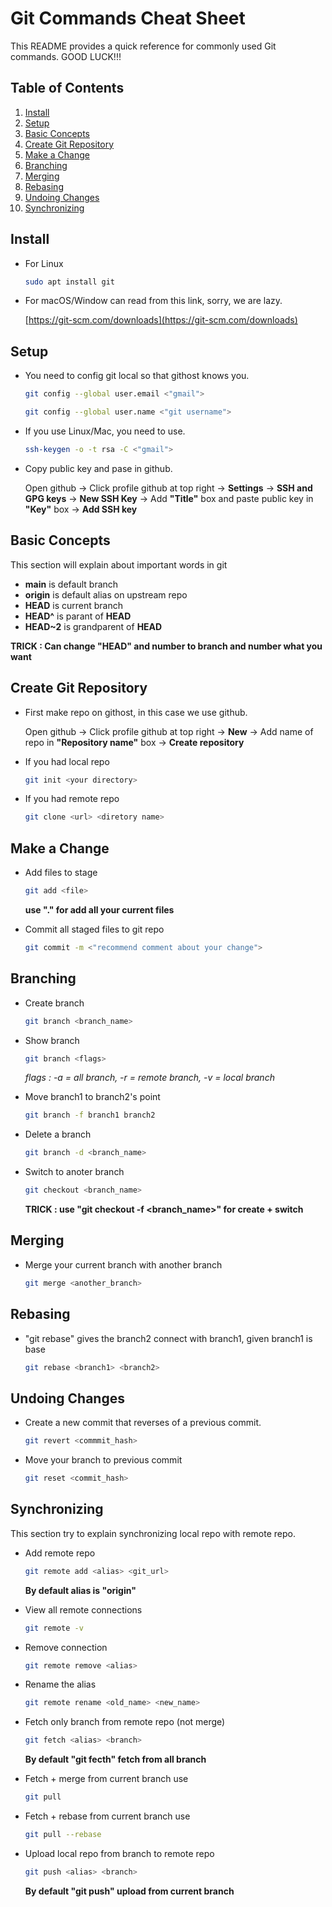 Git Commands Cheat Sheet
========================

This README provides a quick reference for commonly used Git commands. GOOD LUCK!!!

Table of Contents
-----------------

1. [Install](#install)
2. [Setup](#setup)
3. [Basic Concepts](#basicconepts)
5. [Create Git Repository](#create-git-repo)
6. [Make a Change](#makechange)
7. [Branching](#branching)
8. [Merging](#merging)
9. [Rebasing](#rebase)
10. [Undoing Changes](#undoing-changes)
11. [Synchronizing](#sync)

Install <a name="install"></a>
-------

- For Linux

	```sh
	sudo apt install git
	```

- For macOS/Window can read from this link, sorry, we are lazy.

	[https://git-scm.com/downloads](https://git-scm.com/downloads)

Setup <a name="setup"></a>
-----

- You need to config git local so that githost knows you.

	```sh
	git config --global user.email <"gmail">
	```
	```sh
	git config --global user.name <"git username">
	```

- If you use Linux/Mac, you need to use.

	```sh
	ssh-keygen -o -t rsa -C <"gmail">
	```

- Copy public key and pase in github.
	
	Open github -> Click profile github at top right -> **Settings** -> **SSH and GPG keys** -> **New SSH Key** -> Add **"Title"** box and paste public key in **"Key"** box -> **Add SSH key**
	<!-- insert a picture for put key -->

Basic Concepts <a name="basicconecpts"></a>
--------------

This section will explain about important words in git

- **main** is default branch
- **origin** is default alias on upstream repo
- **HEAD** is current branch
- **HEAD^** is parant of **HEAD**
- **HEAD~2** is grandparent of **HEAD**

**TRICK : Can change "HEAD" and number to branch and number what you want**

Create Git Repository <a name="create-git-repo"></a>
--------------

- First make repo on githost, in this case we use github.

	Open github -> Click profile github at top right -> **New** -> Add name of repo in **"Repository name"** box -> **Create repository**
	<!-- maybe insert a picture -->

- If you had local repo
	
	```sh
	git init <your directory>
	```

- If you had remote repo

	```sh
	git clone <url> <diretory name>
	```

Make a Change <a name="makechange"></a>
-------------

- Add files to stage

	```sh
	git add <file>
	```

	**use "." for add all your current files**

- Commit all staged files to git repo

	```sh
	git commit -m <"recommend comment about your change">
	```

Branching <a name="branching"></a>
---------

- Create branch

	```sh
	git branch <branch_name>
	```

- Show branch

	```sh
	git branch <flags>
	```

	*flags : -a = all branch, -r = remote branch, -v = local branch*

- Move branch1 to branch2's point

	```sh
	git branch -f branch1 branch2
	```

- Delete a branch

	```sh
	git branch -d <branch_name>
	```

- Switch to anoter branch

	```sh
	git checkout <branch_name>
	```

	**TRICK : use "git checkout -f <branch_name>" for create + switch**

Merging <a name="merging"></a>
-------

- Merge your current branch with another branch

	```sh
	git merge <another_branch>
	```

Rebasing <a name="rebase"></a>
--------

- "git rebase" gives the branch2 connect with branch1,
given branch1 is base

	```sh
	git rebase <branch1> <branch2>
	```

Undoing Changes <a name="undoing-changes"></a>
---------------

- Create a new commit that reverses of a previous commit.

	```sh
	git revert <commmit_hash>
	```

- Move your branch to previous commit

	```sh
	git reset <commit_hash>
	```

Synchronizing <a name="sync"></a>
-------------

This section try to explain synchronizing local repo with remote repo.

- Add remote repo

	```sh
	git remote add <alias> <git_url>
	```

	**By default alias is "origin"**

- View all remote connections

	```sh
	git remote -v
	```

- Remove connection

	```sh
	git remote remove <alias>
	```

- Rename the alias

	```sh
	git remote rename <old_name> <new_name>
	```

- Fetch only branch from remote repo (not merge)

	```sh
	git fetch <alias> <branch>
	```

	**By default "git fecth" fetch from all branch**

- Fetch + merge from current branch use

	```sh
	git pull
	```

- Fetch + rebase from current branch use

	```sh
	git pull --rebase
	```

- Upload local repo from branch to remote repo

	```sh
	git push <alias> <branch>
	```

	**By default "git push" upload from current branch**

